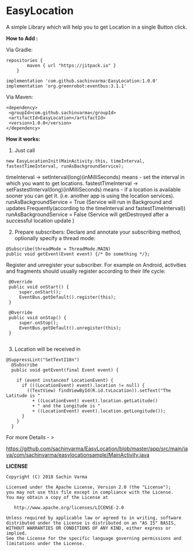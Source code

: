 # EasyLocation
A simple Library which will help you to get Location in a single Button click.

**How to Add :**

Via Gradle:

```
repositories {
        maven { url "https://jitpack.io" }
    }
```
```
implementation 'com.github.sachinvarma:EasyLocation:1.0.0'
implementation 'org.greenrobot:eventbus:3.1.1'
```

Via Maven:

```
<dependency>
 <groupId>com.github.sachinvarma</groupId>
 <artifactId>EasyLocation</artifactId>
 <version>1.0.0</version>
</dependency> 
```


**How it works:**

1) Just call

 ```new EasyLocationInit(MainActivity.this, timeInterval, fastestTimeInterval, runAsBackgroundService);```
 
 
timeInterval -> setInterval(long)(inMilliSeconds) means - set the interval in which you want to get locations.
fastestTimeInterval -> setFastestInterval(long)(inMilliSeconds) means - if a location is available sooner you can get it.
(i.e. another app is using the location services).
runAsBackgroundService = True (Service will run in Background and updates Frequently(according to the timeInterval and fastestTimeInterval))
runAsBackgroundService = False (Service will getDestroyed after a successful location update )

2) Prepare subscribers: Declare and annotate your subscribing method, optionally specify a thread mode:

```
@Subscribe(threadMode = ThreadMode.MAIN)  
public void getEvent(Event event) {/* Do something */};
```

Register and unregister your subscriber. For example on Android, activities and fragments should usually register according to their life cycle:

```
 @Override
 public void onStart() {
     super.onStart();
     EventBus.getDefault().register(this);
 }

 @Override
 public void onStop() {
     super.onStop();
     EventBus.getDefault().unregister(this);
 }
 
 ```

3) Location will be received in

```
@SuppressLint("SetTextI18n")
  @Subscribe
  public void getEvent(final Event event) {

    if (event instanceof LocationEvent) {
      if (((LocationEvent) event).location != null) {
        ((TextView) findViewById(R.id.tvLocation)).setText("The Latitude is "
          + ((LocationEvent) event).location.getLatitude()
          + " and the Longitude is "
          + ((LocationEvent) event).location.getLongitude());
      }
    }
  }
```

For more Details - > 

https://github.com/sachinvarma/EasyLocation/blob/master/app/src/main/java/com/sachinvarma/easylocationsample/MainActivity.java

**LICENSE**
```
Copyright (C) 2018 Sachin Varma

Licensed under the Apache License, Version 2.0 (the "License");
you may not use this file except in compliance with the License.
You may obtain a copy of the License at

   http://www.apache.org/licenses/LICENSE-2.0

Unless required by applicable law or agreed to in writing, software
distributed under the License is distributed on an "AS IS" BASIS,
WITHOUT WARRANTIES OR CONDITIONS OF ANY KIND, either express or implied.
See the License for the specific language governing permissions and
limitations under the License.

```
 



